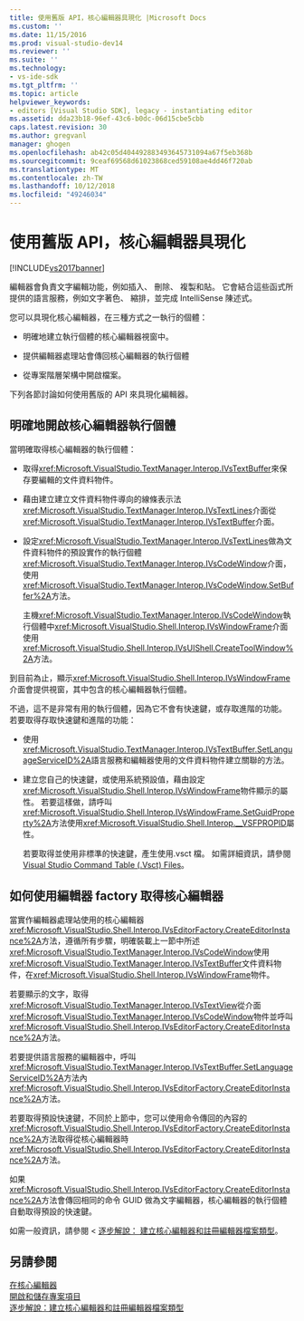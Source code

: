 ```yaml
---
title: 使用舊版 API，核心編輯器具現化 |Microsoft Docs
ms.custom: ''
ms.date: 11/15/2016
ms.prod: visual-studio-dev14
ms.reviewer: ''
ms.suite: ''
ms.technology:
- vs-ide-sdk
ms.tgt_pltfrm: ''
ms.topic: article
helpviewer_keywords:
- editors [Visual Studio SDK], legacy - instantiating editor
ms.assetid: dda23b18-96ef-43c6-b0dc-06d15cbe5cbb
caps.latest.revision: 30
ms.author: gregvanl
manager: ghogen
ms.openlocfilehash: ab42c05d404492883493645731094a67f5eb368b
ms.sourcegitcommit: 9ceaf69568d61023868ced59108ae4dd46f720ab
ms.translationtype: MT
ms.contentlocale: zh-TW
ms.lasthandoff: 10/12/2018
ms.locfileid: "49246034"
---
```

# <a name="instantiating-the-core-editor-by-using-the-legacy-api"></a>使用舊版 API，核心編輯器具現化
[!INCLUDE[vs2017banner](../includes/vs2017banner.md)]

編輯器會負責文字編輯功能，例如插入、 刪除、 複製和貼。 它會結合這些函式所提供的語言服務，例如文字著色、 縮排，並完成 IntelliSense 陳述式。  
  
 您可以具現化核心編輯器，在三種方式之一執行的個體：  
  
-   明確地建立執行個體的核心編輯器視窗中。  
  
-   提供編輯器處理站會傳回核心編輯器的執行個體  
  
-   從專案階層架構中開啟檔案。  
  
 下列各節討論如何使用舊版的 API 來具現化編輯器。  
  
## <a name="explicitly-opening-a-core-editor-instance"></a>明確地開啟核心編輯器執行個體  
 當明確取得核心編輯器的執行個體：  
  
-   取得<xref:Microsoft.VisualStudio.TextManager.Interop.IVsTextBuffer>來保存要編輯的文件資料物件。  
  
-   藉由建立建立文件資料物件導向的線條表示法<xref:Microsoft.VisualStudio.TextManager.Interop.IVsTextLines>介面從<xref:Microsoft.VisualStudio.TextManager.Interop.IVsTextBuffer>介面。  
  
-   設定<xref:Microsoft.VisualStudio.TextManager.Interop.IVsTextLines>做為文件資料物件的預設實作的執行個體<xref:Microsoft.VisualStudio.TextManager.Interop.IVsCodeWindow>介面，使用<xref:Microsoft.VisualStudio.TextManager.Interop.IVsCodeWindow.SetBuffer%2A>方法。  
  
     主機<xref:Microsoft.VisualStudio.TextManager.Interop.IVsCodeWindow>執行個體中<xref:Microsoft.VisualStudio.Shell.Interop.IVsWindowFrame>介面使用<xref:Microsoft.VisualStudio.Shell.Interop.IVsUIShell.CreateToolWindow%2A>方法。  
  
 到目前為止，顯示<xref:Microsoft.VisualStudio.Shell.Interop.IVsWindowFrame>介面會提供視窗，其中包含的核心編輯器執行個體。  
  
 不過，這不是非常有用的執行個體，因為它不會有快速鍵，或存取進階的功能。 若要取得存取快速鍵和進階的功能：  
  
-   使用<xref:Microsoft.VisualStudio.TextManager.Interop.IVsTextBuffer.SetLanguageServiceID%2A>語言服務和編輯器使用的文件資料物件建立關聯的方法。  
  
-   建立您自己的快速鍵，或使用系統預設值，藉由設定<xref:Microsoft.VisualStudio.Shell.Interop.IVsWindowFrame>物件顯示的屬性。 若要這樣做，請呼叫<xref:Microsoft.VisualStudio.Shell.Interop.IVsWindowFrame.SetGuidProperty%2A>方法使用<xref:Microsoft.VisualStudio.Shell.Interop.__VSFPROPID>屬性。  
  
     若要取得並使用非標準的快速鍵，產生使用.vsct 檔。 如需詳細資訊，請參閱 [Visual Studio Command Table (.Vsct) Files](../extensibility/internals/visual-studio-command-table-dot-vsct-files.md)。  
  
## <a name="how-to-use-an-editor-factory-to-obtain-the-core-editor"></a>如何使用編輯器 factory 取得核心編輯器  
 當實作編輯器處理站使用的核心編輯器<xref:Microsoft.VisualStudio.Shell.Interop.IVsEditorFactory.CreateEditorInstance%2A>方法，遵循所有步驟，明確裝載上一節中所述<xref:Microsoft.VisualStudio.TextManager.Interop.IVsCodeWindow>使用<xref:Microsoft.VisualStudio.TextManager.Interop.IVsTextBuffer>文件資料物件，在<xref:Microsoft.VisualStudio.Shell.Interop.IVsWindowFrame>物件。  
  
 若要顯示的文字，取得<xref:Microsoft.VisualStudio.TextManager.Interop.IVsTextView>從介面<xref:Microsoft.VisualStudio.TextManager.Interop.IVsCodeWindow>物件並呼叫<xref:Microsoft.VisualStudio.Shell.Interop.IVsEditorFactory.CreateEditorInstance%2A>方法。  
  
 若要提供語言服務的編輯器中，呼叫<xref:Microsoft.VisualStudio.TextManager.Interop.IVsTextBuffer.SetLanguageServiceID%2A>方法內<xref:Microsoft.VisualStudio.Shell.Interop.IVsEditorFactory.CreateEditorInstance%2A>方法。  
  
 若要取得預設快速鍵，不同於上節中，您可以使用命令傳回的內容的<xref:Microsoft.VisualStudio.Shell.Interop.IVsEditorFactory.CreateEditorInstance%2A>方法取得從核心編輯器時<xref:Microsoft.VisualStudio.Shell.Interop.IVsEditorFactory.CreateEditorInstance%2A>方法。  
  
 如果<xref:Microsoft.VisualStudio.Shell.Interop.IVsEditorFactory.CreateEditorInstance%2A>方法會傳回相同的命令 GUID 做為文字編輯器，核心編輯器的執行個體自動取得預設的快速鍵。  
  
 如需一般資訊，請參閱 <<c0> [ 逐步解說： 建立核心編輯器和註冊編輯器檔案類型](../extensibility/walkthrough-creating-a-core-editor-and-registering-an-editor-file-type.md)。  
  
## <a name="see-also"></a>另請參閱  
 [在核心編輯器](../extensibility/inside-the-core-editor.md)   
 [開啟和儲存專案項目](../extensibility/internals/opening-and-saving-project-items.md)   
 [逐步解說：建立核心編輯器和註冊編輯器檔案類型](../extensibility/walkthrough-creating-a-core-editor-and-registering-an-editor-file-type.md)

